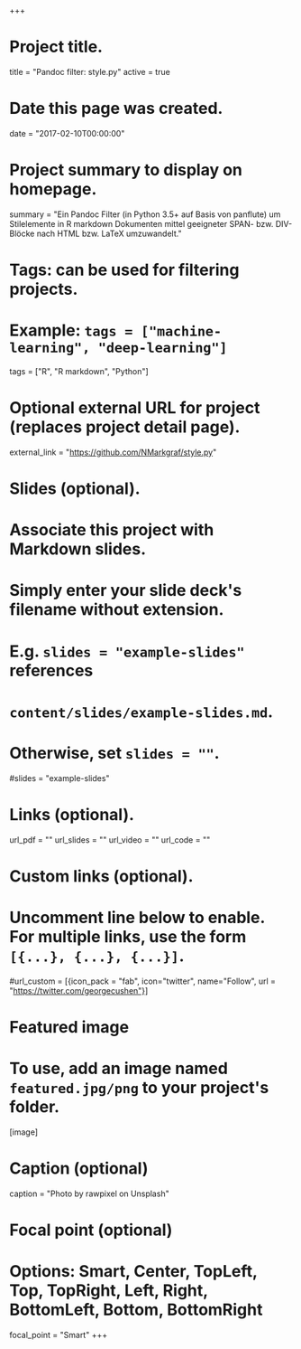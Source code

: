 +++
# Project title.
title = "Pandoc filter: style.py"
active = true

# Date this page was created.
date = "2017-02-10T00:00:00"

# Project summary to display on homepage.
summary = "Ein Pandoc Filter (in Python 3.5+ auf Basis von panflute) um Stilelemente in R markdown Dokumenten mittel geeigneter SPAN- bzw. DIV-Blöcke nach HTML bzw. LaTeX umzuwandelt."

# Tags: can be used for filtering projects.
# Example: `tags = ["machine-learning", "deep-learning"]`
tags = ["R", "R markdown", "Python"]

# Optional external URL for project (replaces project detail page).
external_link = "https://github.com/NMarkgraf/style.py"

# Slides (optional).
#   Associate this project with Markdown slides.
#   Simply enter your slide deck's filename without extension.
#   E.g. `slides = "example-slides"` references 
#   `content/slides/example-slides.md`.
#   Otherwise, set `slides = ""`.
#slides = "example-slides"

# Links (optional).
url_pdf = ""
url_slides = ""
url_video = ""
url_code = ""

# Custom links (optional).
#   Uncomment line below to enable. For multiple links, use the form `[{...}, {...}, {...}]`.
#url_custom = [{icon_pack = "fab", icon="twitter", name="Follow", url = "https://twitter.com/georgecushen"}]

# Featured image
# To use, add an image named `featured.jpg/png` to your project's folder. 
[image]
  # Caption (optional)
  caption = "Photo by rawpixel on Unsplash"
  
  # Focal point (optional)
  # Options: Smart, Center, TopLeft, Top, TopRight, Left, Right, BottomLeft, Bottom, BottomRight
  focal_point = "Smart"
+++
